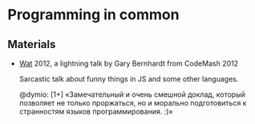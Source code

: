 Programming in common
=====================

Materials
---------

* [Wat](https://www.destroyallsoftware.com/talks/wat)
  2012, a lightning talk by Gary Bernhardt from CodeMash 2012

    Sarcastic talk about funny things in JS and some other languages.

    @dymio: \[1+\] «Замечательный и очень смешной доклад, который позволяет
    не только проржаться, но и морально подготовиться к странностям языков
    программирования. :)»
